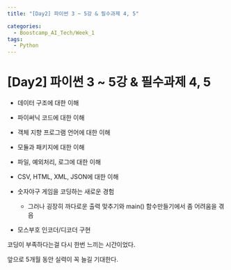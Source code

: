 ```yaml
---
title: "[Day2] 파이썬 3 ~ 5강 & 필수과제 4, 5"

categories: 
  - Boostcamp_AI_Tech/Week_1
tags:
  - Python
---
```


# [Day2] 파이썬 3 ~ 5강 & 필수과제 4, 5

* 데이터 구조에 대한 이해
* 파이써닉 코드에 대한 이해
* 객체 지향 프로그램 언어에 대한 이해
* 모듈과 패키지에 대한 이해
* 파일, 예외처리, 로그에 대한 이해
* CSV, HTML, XML, JSON에 대한 이해

* 숫자야구 게임을 코딩하는 새로운 경험
  * 그러나 굉장히 까다로운 출력 맞추기와 main() 함수만들기에서 좀 어려움을 겪음
* 모스부호 인코더/디코더 구현

코딩이 부족하다는걸 다시 한번 느끼는 시간이었다.

앞으로 5개월 동안 실력이 꼭 늘길 기대한다.


